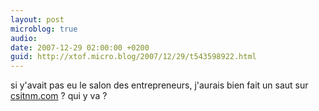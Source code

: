 ```yaml
---
layout: post
microblog: true
audio: 
date: 2007-12-29 02:00:00 +0200
guid: http://xtof.micro.blog/2007/12/29/t543598922.html
---
```

si y'avait pas eu le salon des entrepreneurs, j'aurais bien fait un saut sur [csitnm.com](http://csitnm.com/) ? qui y va ?
